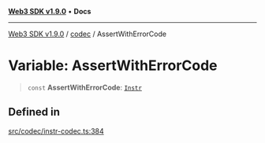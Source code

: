 [**Web3 SDK v1.9.0**](../../../README.md) • **Docs**

***

[Web3 SDK v1.9.0](../../../globals.md) / [codec](../README.md) / AssertWithErrorCode

# Variable: AssertWithErrorCode

> `const` **AssertWithErrorCode**: [`Instr`](../type-aliases/Instr.md)

## Defined in

[src/codec/instr-codec.ts:384](https://github.com/Mystic-Nayy/alephium-web3/blob/c1afd789a197ce5fe21f08c2965942090157c33d/packages/web3/src/codec/instr-codec.ts#L384)
